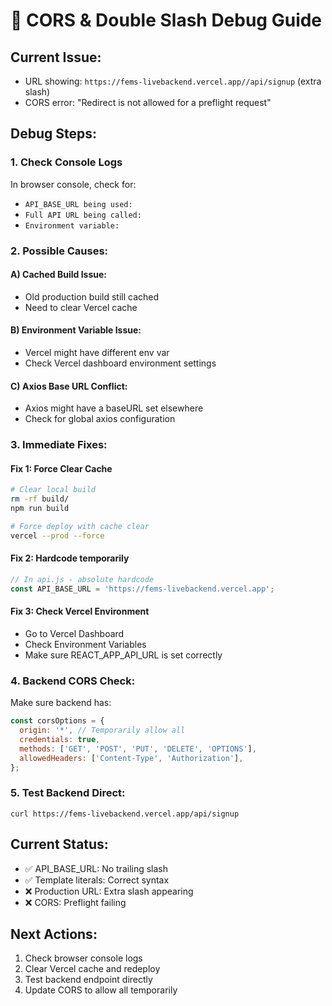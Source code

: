 # 🚨 CORS & Double Slash Debug Guide

## Current Issue:
- URL showing: `https://fems-livebackend.vercel.app//api/signup` (extra slash)
- CORS error: "Redirect is not allowed for a preflight request"

## Debug Steps:

### 1. Check Console Logs
In browser console, check for:
- `API_BASE_URL being used:`
- `Full API URL being called:`
- `Environment variable:`

### 2. Possible Causes:

#### A) Cached Build Issue:
- Old production build still cached
- Need to clear Vercel cache

#### B) Environment Variable Issue:
- Vercel might have different env var
- Check Vercel dashboard environment settings

#### C) Axios Base URL Conflict:
- Axios might have a baseURL set elsewhere
- Check for global axios configuration

### 3. Immediate Fixes:

#### Fix 1: Force Clear Cache
```bash
# Clear local build
rm -rf build/
npm run build

# Force deploy with cache clear
vercel --prod --force
```

#### Fix 2: Hardcode temporarily
```javascript
// In api.js - absolute hardcode
const API_BASE_URL = 'https://fems-livebackend.vercel.app';
```

#### Fix 3: Check Vercel Environment
- Go to Vercel Dashboard
- Check Environment Variables
- Make sure REACT_APP_API_URL is set correctly

### 4. Backend CORS Check:

Make sure backend has:
```javascript
const corsOptions = {
  origin: '*', // Temporarily allow all
  credentials: true,
  methods: ['GET', 'POST', 'PUT', 'DELETE', 'OPTIONS'],
  allowedHeaders: ['Content-Type', 'Authorization'],
};
```

### 5. Test Backend Direct:
```
curl https://fems-livebackend.vercel.app/api/signup
```

## Current Status:
- ✅ API_BASE_URL: No trailing slash
- ✅ Template literals: Correct syntax  
- ❌ Production URL: Extra slash appearing
- ❌ CORS: Preflight failing

## Next Actions:
1. Check browser console logs
2. Clear Vercel cache and redeploy
3. Test backend endpoint directly
4. Update CORS to allow all temporarily
